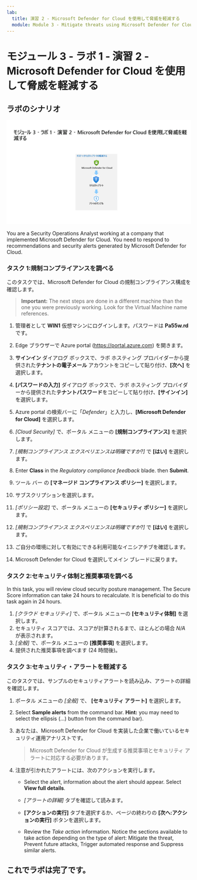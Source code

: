 ```yaml
---
lab:
  title: 演習 2 ‐ Microsoft Defender for Cloud を使用して脅威を軽減する
  module: Module 3 - Mitigate threats using Microsoft Defender for Cloud
---
```


# <a name="module-3---lab-1---exercise-2---mitigate-threats-using-microsoft-defender-for-cloud"></a>モジュール 3 ‐ ラボ 1 ‐ 演習 2 ‐ Microsoft Defender for Cloud を使用して脅威を軽減する

## <a name="lab-scenario"></a>ラボのシナリオ

![ラボの概要。](../Media/SC-200-Lab_Diagrams_Mod3_L1_Ex2.png)

You are a Security Operations Analyst working at a company that implemented Microsoft Defender for Cloud. You need to respond to recommendations and security alerts generated by Microsoft Defender for Cloud.


### <a name="task-1-explore-regulatory-compliance"></a>タスク 1:規制コンプライアンスを調べる

このタスクでは、Microsoft Defender for Cloud の規制コンプライアンス構成を確認します。 

><bpt id="p1">**</bpt>Important:<ept id="p1">**</ept> The next steps are done in a different machine than the one you were previously working. Look for the Virtual Machine name references.

1. 管理者として **WIN1** 仮想マシンにログインします。パスワードは **Pa55w.rd** です。  

1. Edge ブラウザーで Azure portal (https://portal.azure.com) を開きます。

1. **サインイン** ダイアログ ボックスで、ラボ ホスティング プロバイダーから提供された**テナントの電子メール** アカウントをコピーして貼り付け、**[次へ]** を選択します。

1. **[パスワードの入力]** ダイアログ ボックスで、ラボ ホスティング プロバイダーから提供された**テナントパスワード**をコピーして貼り付け、**[サインイン]** を選択します。

1. Azure portal の検索バーに「*Defender*」と入力し、**[Microsoft Defender for Cloud]** を選択します。

1. *[Cloud Security]* で、ポータル メニューの **[規制コンプライアンス]** を選択します。
1. *[規制コンプライアンス エクスペリエンスは明確ですか?]* で **[はい]** を選択します。
1. Enter <bpt id="p1">**</bpt>Class<ept id="p1">**</ept> in the <bpt id="p2">*</bpt>Regulatory compliance feedback<ept id="p2">*</ept> blade. then <bpt id="p1">**</bpt>Submit<ept id="p1">**</ept>.
1. ツール バー の **[マネージド コンプライアンス ポリシー]** を選択します。
1. サブスクリプションを選択します。
1. *[ポリシー設定]* で、ポータル メニューの **[セキュリティ ポリシー]** を選択します。
1. *[規制コンプライアンス エクスペリエンスは明確ですか?]* で **[はい]** を選択します。
1. ご自分の環境に対して有効にできる利用可能なイニシアチブを確認します。
1. Microsoft Defender for Cloud を選択してメイン ブレードに戻ります。

### <a name="task-2-explore-security-posture-and-recommendations"></a>タスク 2:セキュリティ体制と推奨事項を調べる

In this task, you will review cloud security posture management.  The Secure Score information can take 24 hours to recalculate.  It is beneficial to do this task again in 24 hours.

1. *[クラウド セキュリティ]* で、ポータル メニューの **[セキュリティ体制]** を選択します。
1. セキュリティ スコアでは、スコアが計算されるまで、ほとんどの場合 *N/A* が表示されます。
1. *[全般]* で、ポータル メニューの **[推奨事項]** を選択します。
1. 提供された推奨事項を調べます (24 時間後)。




### <a name="task-3-mitigate-security-alerts"></a>タスク 3:セキュリティ・アラートを軽減する

このタスクでは、サンプルのセキュリティアラートを読み込み、アラートの詳細を確認します。


1. ポータル メニューの *[全般]* で、 **[セキュリティ アラート]** を選択します。

1. Select <bpt id="p1">**</bpt>Sample alerts<ept id="p1">**</ept> from the command bar. <bpt id="p1">**</bpt>Hint:<ept id="p1">**</ept> you may need to select the ellipsis (...) button from the command bar).

1. あなたは、Microsoft Defender for Cloud を実装した企業で働いているセキュリティ運用アナリストです。  

    >Microsoft Defender for Cloud が生成する推奨事項とセキュリティ アラートに対応する必要があります。

1. 注意が引かれたアラートには、次のアクションを実行します。

    - Select the alert, information about the alert should appear. Select <bpt id="p1">**</bpt>View full details<ept id="p1">**</ept>.

    - *[アラートの詳細]* タブを確認して読みます。

    - **[アクションの実行]** タブを選択するか、ページの終わりの **[次へ:アクションの実行]** ボタンを選択します。

    - Review the <bpt id="p1">*</bpt>Take action<ept id="p1">*</ept> information. Notice the sections available to take action depending on the type of alert: Mitigate the threat, Prevent future attacks, Trigger automated response and Suppress similar alerts.

## <a name="you-have-completed-the-lab"></a>これでラボは完了です。
